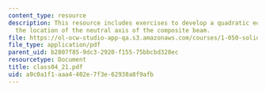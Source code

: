 ```yaml
---
content_type: resource
description: This resource includes exercises to develop a quadratic equation for
  the location of the neutral axis of the composite beam.
file: https://ol-ocw-studio-app-qa.s3.amazonaws.com/courses/1-050-solid-mechanics-fall-2004/a9c0a1f1aaa4402e7f3e62938a8f9afb_class04_21.pdf
file_type: application/pdf
parent_uid: b2807f85-9dc3-2920-f155-75bbcbd328ec
resourcetype: Document
title: class04_21.pdf
uid: a9c0a1f1-aaa4-402e-7f3e-62938a8f9afb
---
```

